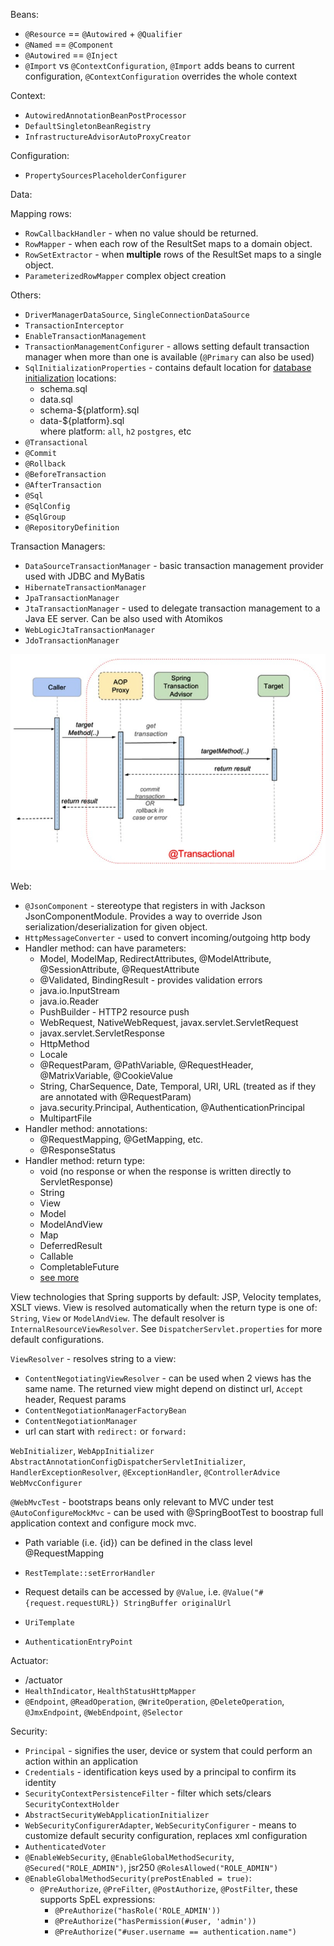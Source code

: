 Beans:
- `@Resource` == `@Autowired` + `@Qualifier`
- `@Named` == `@Component`
- `@Autowired` == `@Inject`
- `@Import` vs `@ContextConfiguration`, `@Import` adds beans to current configuration, `@ContextConfiguration` overrides the whole context

Context:
- `AutowiredAnnotationBeanPostProcessor`
- `DefaultSingletonBeanRegistry`
- `InfrastructureAdvisorAutoProxyCreator`

Configuration:
- `PropertySourcesPlaceholderConfigurer`



Data:

Mapping rows:
- `RowCallbackHandler` - when no value should be returned.
- `RowMapper` - when each row of the ResultSet maps to a domain object.
- `RowSetExtractor` - when **multiple** rows of the ResultSet maps to a single object.
- `ParameterizedRowMapper` complex object creation

Others:
- `DriverManagerDataSource`, `SingleConnectionDataSource`
- `TransactionInterceptor`
- `EnableTransactionManagement`
- `TransactionManagementConfigurer` - allows setting default transaction manager when more than one is available (`@Primary` can also be used)
- `SqlInitializationProperties` - contains default location for [database initialization](https://docs.spring.io/spring-boot/docs/current/reference/htmlsingle/#howto.data-initialization.using-basic-sql-scripts) locations:
  - schema.sql
  - data.sql
  - schema-${platform}.sql
  - data-${platform}.sql \
    where platform: `all`, `h2` `postgres`, etc
- `@Transactional`
- `@Commit`
- `@Rollback`
- `@BeforeTransaction`
- `@AfterTransaction`
- `@Sql`
- `@SqlConfig`
- `@SqlGroup`
- `@RepositoryDefinition`


Transaction Managers:
- `DataSourceTransactionManager` - basic transaction management provider used with JDBC and MyBatis
- `HibernateTransactionManager`
- `JpaTransactionManager`
- `JtaTransactionManager` - used to delegate transaction management to a Java EE server. Can be also used with Atomikos
- `WebLogicJtaTransactionManager`
- `JdoTransactionManager`

![Transaction Sequence Diagram](images/transaction_sequence_diagram.png)


Web:
- `@JsonComponent` - stereotype that registers in with Jackson JsonComponentModule. Provides a way to override Json serialization/deserialization for given object. 
- `HttpMessageConverter` - used to convert incoming/outgoing http body
- Handler method: can have parameters:
  - Model, ModelMap, RedirectAttributes, @ModelAttribute, @SessionAttribute, @RequestAttribute
  - @Validated, BindingResult - provides validation errors
  - java.io.InputStream
  - java.io.Reader
  - PushBuilder - HTTP2 resource push
  - WebRequest, NativeWebRequest, javax.servlet.ServletRequest
  - javax.servlet.ServletResponse
  - HttpMethod
  - Locale
  - @RequestParam, @PathVariable, @RequestHeader, @MatrixVariable, @CookieValue
  - String, CharSequence, Date, Temporal, URI, URL (treated as if they are annotated with @RequestParam)
  - java.security.Principal, Authentication, @AuthenticationPrincipal
  - MultipartFile
- Handler method: annotations:
  - @RequestMapping, @GetMapping, etc.
  - @ResponseStatus
- Handler method: return type:
  - void (no response or when the response is written directly to ServletResponse)
  - String
  - View
  - Model
  - ModelAndView
  - Map
  - DeferredResult
  - Callable
  - CompletableFuture
  - [see more](https://docs.spring.io/spring-framework/docs/current/reference/html/web.html#mvc-ann-return-types)

View technologies that Spring supports by default: JSP, Velocity templates, XSLT views. View is resolved automatically 
when the return type is one of: `String`, `View` or `ModelAndView`. The default resolver is `InternalResourceViewResolver`. See
`DispatcherServlet.properties` for more default configurations.

`ViewResolver` - resolves string to a view:
  - `ContentNegotiatingViewResolver` - can be used when 2 views has the same name. The returned view might depend on 
    distinct url, `Accept` header, Request params
  - `ContentNegotiationManagerFactoryBean` 
  - `ContentNegotiationManager`
  - url can start with `redirect:` or `forward:`

`WebInitializer`, `WebAppInitializer`
`AbstractAnnotationConfigDispatcherServletInitializer`, `HandlerExceptionResolver`, `@ExceptionHandler`, `@ControllerAdvice`
`WebMvcConfigurer`

`@WebMvcTest` - bootstraps beans only relevant to MVC under test
`@AutoConfigureMockMvc` - can be used with @SpringBootTest to boostrap full application context and configure mock mvc.

- Path variable (i.e. {id}) can be defined in the class level @RequestMapping


- `RestTemplate::setErrorHandler`
- Request details can be accessed by `@Value`, i.e. `@Value("#{request.requestURL}) StringBuffer originalUrl`
- `UriTemplate`
- `AuthenticationEntryPoint`


Actuator:
  - /actuator
  - `HealthIndicator`, `HealthStatusHttpMapper`
  - `@Endpoint`, `@ReadOperation`, `@WriteOperation`, `@DeleteOperation`, `@JmxEndpoint`, `@WebEndpoint`, `@Selector`
  

Security:
- `Principal` - signifies the user, device or system that could perform an action within an application
- `Credentials` - identification keys used by a principal to confirm its identity
- `SecurityContextPersistenceFilter` - filter which sets/clears `SecurityContextHolder`
- `AbstractSecurityWebApplicationInitializer`
- `WebSecurityConfigurerAdapter`, `WebSecurityConfigurer` - means to customize default security configuration, replaces xml configuration  
- `AuthenticatedVoter`
- `@EnableWebSecurity`, `@EnableGlobalMethodSecurity`, `@Secured("ROLE_ADMIN")`, jsr250 `@RolesAllowed("ROLE_ADMIN")`
- `@EnableGlobalMethodSecurity(prePostEnabled = true)`:
  - `@PreAuthorize`, `@PreFilter`, `@PostAuthorize`, `@PostFilter`, these supports SpEL expressions:
    - `@PreAuthorize("hasRole('ROLE_ADMIN'))`
    - `@PreAuthorize("hasPermission(#user, 'admin'))`
    - `@PreAuthorize("#user.username == authentication.name")`








